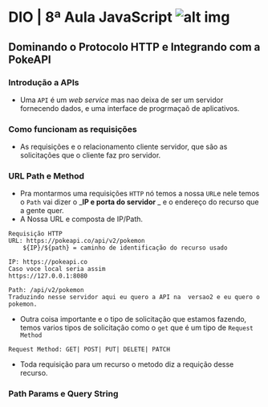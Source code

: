 # DIO | 8ª Aula JavaScript ![alt img](https://i.imgur.com/h3RKN7J.png)
## Dominando o Protocolo HTTP e Integrando com a PokeAPI
### Introdução a APIs
- Uma `API` é um _web service_ mas nao deixa de ser um servidor fornecendo dados, e uma interface de progrmaçaõ de aplicativos.
### Como funcionam as requisições
- As requisições e o relacionamento cliente servidor, que são as solicitações que o cliente faz pro servidor.
### URL Path e Method
- Pra montarmos uma requisições `HTTP` nó temos a nossa `URL`e nele temos o `Path` vai dizer o _**IP e porta do servidor** _ e o endereço do recurso que a gente quer.
- A Nossa URL e composta de IP/Path.
```
Requisição HTTP
URL: https://pokeapi.co/api/v2/pokemon
    ${IP}/${path} = caminho de identificação do recurso usado

IP: https://pokeapi.co
Caso voce local seria assim
https://127.0.0.1:8080

Path: /api/v2/pokemon
Traduzindo nesse servidor aqui eu quero a API na  versao2 e eu quero o pokemon.
```
- Outra coisa importante e o tipo de solicitação que estamos fazendo, temos varios tipos de solicitação como o `get` que é um tipo de `Request Method`
```
Request Method: GET| POST| PUT| DELETE| PATCH
```
- Toda requisição para um recurso o metodo diz a requição desse recurso.
### Path Params e Query String


